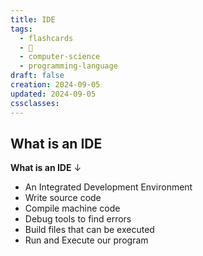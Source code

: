 ```yaml
---
title: IDE
tags:
  - flashcards
  - 🌱
  - computer-science
  - programming-language
draft: false
creation: 2024-09-05
updated: 2024-09-05
cssclasses: 
---
```

## What is an IDE

**What is an IDE**
↓
- An Integrated Development Environment
- Write source code
- Compile machine code
- Debug tools to find errors
- Build files that can be executed
- Run and Execute our program
<!--SR:!2025-01-08,64,310-->
